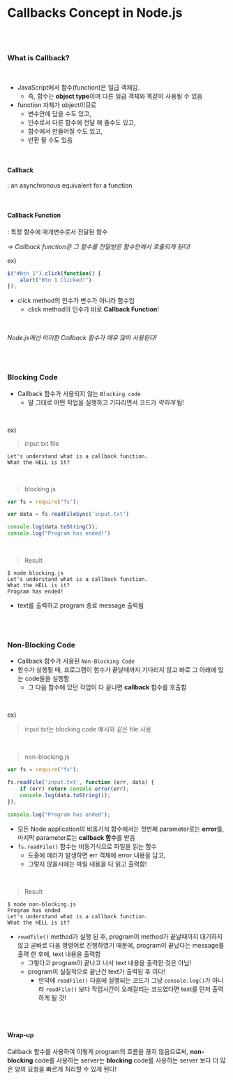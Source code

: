 # Callbacks Concept in Node.js

<br><br>

### What is Callback?

<br>

- JavaScript에서 함수(function)은 일급 객체임. 
  - 즉, 함수는 **object type**이며 다른 일급 객체와 똑같이 사용될 수 있음
- function 자체가 object이므로 
  - 변수안에 담을 수도 있고,
  - 인수로서 다른 함수에 전달 해 줄수도 있고,
  - 함수에서 만들어질 수도 있고,
  - 반환 될 수도 있음

<br>

#### Callback

: an asynchronous  equivalent for a function

<br>

#### Callback Function

: 특정 함수에 매개변수로서 전달된 함수

  -> *Callback function은 그 함수를 전달받은 함수안에서 호출되게 된다!*

ex)

```javascript
$("#btn_1").click(function() {
    alert("Btn 1 Clicked!")
});
```

- click method의 인수가 변수가 아니라 함수임
  - click method의 인수가 바로 **Callback Function**!

<br>

*Node.js에선 이러한 Callback 함수가 매우 많이 사용된다!*

<br>

<br>

### Blocking Code

- Callback 함수가 사용되지 않는 `Blocking code`
  - 말 그대로 어떤 작업을 실행하고 기다리면서 코드가 *막히게* 됨!

<br>

ex)

> input.txt file

```
Let's understand what is a callback function.
What the HELL is it?
```

<br>

> blocking.js

```javascript
var fs = require("fs");

var data = fs.readFileSync('input.txt')

console.log(data.toString());
console.log("Program has ended!")
```

<br>

> Result

```shell
$ node blocking.js
Let's understand what is a callback function.
What the HELL is it?
Program has ended!
```

- text를 출력하고 program 종료 message 출력됨

<br>

<br>

### Non-Blocking Code

- Callback 함수가 사용된 `Non-Blocking Code`
- 함수가 실행될 때, 프로그램이 함수가 끝날때까지 기다리지 않고 바로 그 아래에 있는 code들을 실행함
  - 그 다음 함수에 있던 작업이 다 끝나면 **callback** 함수를 호출함

<br>

ex)

> input.txt는 blocking code 예시와 같은 file 사용

<br>

> non-blocking.js

```javascript
var fs = require("fs");

fs.readFile('input.txt', function (err, data) {
    if (err) return console.error(err);
    console.log(data.toString());
});

console.log("Program has ended");
```

- 모든 Node application의 비동기식 함수에서는 첫번째 parameter로는 **error**를, 마지막 parameter로는 **callback 함수**를 받음
- `fs.readFile()` 함수는 비동기식으로 파일을 읽는 함수
  - 도중에 에러가 발생하면 err 객체에 error 내용을 담고,
  - 그렇지 않을시에는 파일 내용을 다 읽고 출력함!

<br>

> Result

```shell
$ node non-blocking.js 
Program has ended
Let's understand what is a callback function.
What the HELL is it?
```

- `readFile()` method가 실행 된 후, program이 method가 끝날때까지 대기하지 않고 곧바로 다음 명령어로 진행하였기 때문에, program이 끝났다는 message를 출력 한 후에, text 내용을 출력함
  - 그렇다고 program이 끝나고 나서 text 내용을 출력한 것은 아님!
  - program이 실질적으로 끝난건 text가 출력된 후 이다!
    - 만약에 `readFile()` 다음에 실행되는 코드가 그냥 `console.log()`가 아니라 `readFile()` 보다 작업시간이 오래걸리는 코드였다면 text를 먼저 출력하게 될 것!

<br>

<br>

#### Wrap-up

Callback 함수를 사용하여 이렇게 program의 흐름을 끊지 않음으로써, **non-blocking** code를 사용하는 server는 **blocking** code를 사용하는 server 보다 더 많은 양의 요청을 빠르게 처리할 수 있게 된다!

<br>
